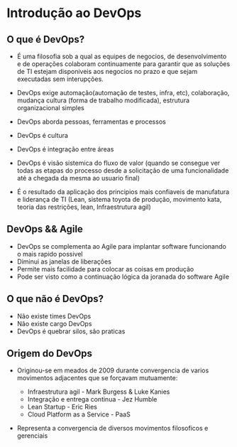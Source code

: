 # Introdução ao DevOps

## O que é DevOps?

- É uma filosofia sob a qual as equipes de negocios, de desenvolvimento e de operações colaboram continuamente para garantir que as soluções de TI estejam disponiveis aos negocios no prazo e que sejam executadas sem interupções.

- DevOps exige automação(automação de testes, infra, etc), colaboração, mudança cultura (forma de trabalho modificada), estrutura organizacional simples

- DevOps aborda pessoas, ferramentas e processos

- DevOps é cultura
- DevOps é integração entre áreas
- DevOps é visão sistemica do fluxo de valor (quando se consegue ver todas as etapas do processo desde a solicitação de uma funcionalidade até a chegada da mesma ao usuario final)

- É o resultado da aplicação dos principios mais confiaveis de manufatura e liderança de TI (Lean, sistema toyota de produção, movimento kata, teoria das restrições, lean, Infraestrutura agil)

## DevOps && Agile

- DevOps se complementa ao Agile para implantar software funcionando o mais rapido possivel
- Diminui as janelas de liberações
- Permite mais facilidade para colocar as coisas em produção
- Pode ser visto como a continuação lógica da joranada do software Agile

## O que não é DevOps?

- Não existe times DevOps
- Não existe cargo DevOps
- DevOps é quebrar silos, são praticas


## Origem do DevOps

- Originou-se em meados de 2009 durante convergencia de varios movimentos adjacentes que se forçavam mutuamente:
  - Infraestrutura agil - Mark Burgess & Luke Kanies
  - Integração e entrega continua - Jez Humble
  - Lean Startup - Eric Ries
  - Cloud Platform as a Service - PaaS

- Representa a convergencia de diversos movimentos filosoficos e gerenciais
